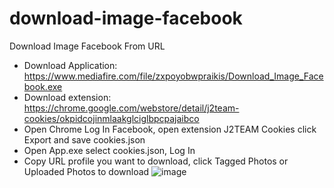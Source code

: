 # download-image-facebook
Download Image Facebook From URL
- Download Application: https://www.mediafire.com/file/zxpoyobwpraikis/Download_Image_Facebook.exe
- Download extension: https://chrome.google.com/webstore/detail/j2team-cookies/okpidcojinmlaakglciglbpcpajaibco
- Open Chrome Log In Facebook, open extension J2TEAM Cookies click Export and save cookies.json
- Open App.exe select cookies.json, Log In
- Copy URL profile you want to download, click Tagged Photos or Uploaded Photos to download
![image](https://user-images.githubusercontent.com/29817167/231554092-40bc0e1f-715f-4bca-a2a1-ba1f386379f9.png)

